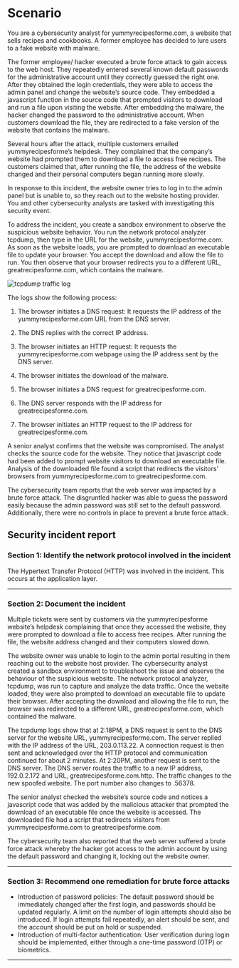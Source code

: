 # Scenario
You are a cybersecurity analyst for yummyrecipesforme.com, a website that sells recipes and cookbooks. A former employee has decided to lure users to a fake website with malware. 

The former employee/ hacker executed a brute force attack to gain access to the web host. They repeatedly entered several known default passwords for the administrative account until they correctly guessed the right one. After they obtained the login credentials, they were able to access the admin panel and change the website’s source code. They embedded a javascript function in the source code that prompted visitors to download and run a file upon visiting the website. After embedding the malware, the hacker changed the password to the administrative account. When customers download the file, they are redirected to a fake version of the website that contains the malware. 

Several hours after the attack, multiple customers emailed yummyrecipesforme’s helpdesk. They complained that the company’s website had prompted them to download a file to access free recipes. The customers claimed that, after running the file, the address of the website changed and their personal computers began running more slowly. 

In response to this incident, the website owner tries to log in to the admin panel but is unable to, so they reach out to the website hosting provider. You and other cybersecurity analysts are tasked with investigating this security event.

To address the incident, you create a sandbox environment to observe the suspicious website behavior. You run the network protocol analyzer tcpdump, then type in the URL for the website, yummyrecipesforme.com. As soon as the website loads, you are prompted to download an executable file to update your browser. You accept the download and allow the file to run. You then observe that your browser redirects you to a different URL, greatrecipesforme.com, which contains the malware.  

![tcpdump traffic log](https://github.com/user-attachments/assets/172b43f8-2d87-488d-af7b-6ab082ed7f94)

The logs show the following process:

1. The browser initiates a DNS request: It requests the IP address of the yummyrecipesforme.com URL from the DNS server.

2. The DNS replies with the correct IP address. 

3. The browser initiates an HTTP request: It requests the yummyrecipesforme.com webpage using the IP address sent by the DNS server.

4. The browser initiates the download of the malware.

5. The browser initiates a DNS request for greatrecipesforme.com.

6. The DNS server responds with the IP address for greatrecipesforme.com.

7. The browser initiates an HTTP request to the IP address for greatrecipesforme.com.

A senior analyst confirms that the website was compromised. The analyst checks the source code for the website. They notice that javascript code had been added to prompt website visitors to download an executable file. Analysis of the downloaded file found a script that redirects the visitors’ browsers from yummyrecipesforme.com to greatrecipesforme.com. 

The cybersecurity team reports that the web server was impacted by a brute force attack. The disgruntled hacker was able to guess the password easily because the admin password was still set to the default password. Additionally, there were no controls in place to prevent a brute force attack. 

## Security incident report
### Section 1: Identify the network protocol involved in the incident
The Hypertext Transfer Protocol (HTTP) was involved in the incident. This occurs at the application layer.

---

### Section 2: Document the incident
Multiple tickets were sent by customers via the yummyrecipesforme website’s helpdesk complaining that once they accessed the website, they were prompted to download a file to access free recipes. After running the file, the website address changed and their computers slowed down.

The website owner was unable to login to the admin portal resulting in them reaching out to the website host provider. The cybersecurity analyst created a sandbox environment to troubleshoot the issue and observe the behaviour of the suspicious website. The network protocol analyzer, tcpdump, was run to capture and analyze the data traffic. Once the website loaded, they were also prompted to download an executable file to update their browser. After accepting the download and allowing the file to run, the browser was redirected to a different URL, greatrecipesforme.com, which contained the malware.

The tcpdump logs show that at 2:18PM, a DNS request is sent to the DNS server for the website URL, yummyrecipesforme.com. The server replied with the IP address of the URL, 203.0.113.22. A connection request is then sent and acknowledged over the HTTP protocol and communication continued for about 2 minutes. At 2:20PM, another request is sent to the DNS server. The DNS server routes the traffic to a new IP address, 192.0.2.172 and URL, greatrecipesforme.com.http. The traffic changes to the new spoofed website. The port number also changes to .56378.

The senior analyst checked the website’s source code and notices a javascript code that was added by the malicious attacker that prompted the download of an executable file once the website is accessed. The downloaded file had a script that redirects visitors from yummyrecipesforme.com to greatrecipesforme.com.

The cybersecurity team also reported that the web server suffered a brute force attack whereby the hacker got access to the admin account by using the default password and changing it, locking out the website owner.

---

### Section 3: Recommend one remediation for brute force attacks
- Introduction of password policies: The default password should be immediately changed after the first login, and passwords should be updated regularly. A limit on the number of login attempts should also be introduced. If login attempts fail repeatedly, an alert should be sent, and the account should be put on hold or suspended.
- Introduction of multi-factor authentication: User verification during login should be implemented, either through a one-time password (OTP) or biometrics.

---